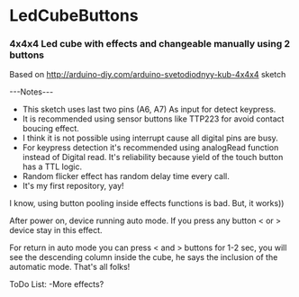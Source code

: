 # LedCubeButtons
### 4x4x4 Led cube with effects and changeable manually using 2 buttons

 Based on http://arduino-diy.com/arduino-svetodiodnyy-kub-4x4x4 sketch

---Notes---
+ This sketch uses last two pins (A6, A7) As input for detect keypress. 
+ It is recommended using sensor buttons like TTP223 for avoid contact boucing effect.
+ I think it is not possible using interrupt cause all digital pins are busy.
+ For keypress detection it's recommended using analogRead function instead of Digital read. It's reliability because yield of the touch button has a TTL logic.
+ Random flicker effect has random delay time every call.
+ It's my first repository, yay!

I know, using button pooling inside effects functions is bad. But, it works))

After power on, device running auto mode. If you press any button < or > device stay in this effect.

For return in auto mode you can press < and > buttons for 1-2 sec, you will see the descending column inside the cube, he says the inclusion of the automatic mode.
That's all folks!

ToDo List:
-More effects?

